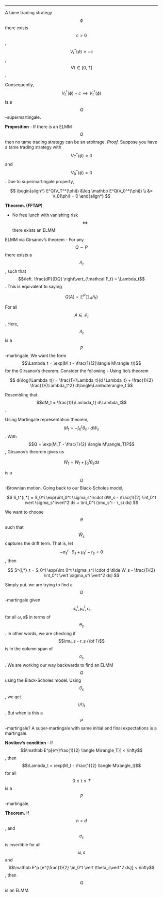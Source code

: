 ---
A tame trading strategy $$\phi$$ there exists $$c > 0$$ , $$V_t^*(\phi) \geq -c$$, $$\forall t \in [0, T]$$.

Consequently, $$V_t^*(\phi) + c \implies V_t^*(\phi)$$ is a $$Q$$-supermartingale.

**Proposition** - If there is an ELMM $$Q$$ then no tame trading strategy can be an arbitrage.
*Proof.* Suppose you have a tame trading strategy with $$V_T^*(\phi) \geq 0$$ and $$V_0^*(\phi) = 0$$. Due to supermartingale property,

$$
\begin{align*}
E^Q(V_T^*(\phi)) &\leq \mathbb E^Q(V_0^*(\phi)) \\
&= V_0(\phi) = 0
\end{align*}
$$

**Theorem. (FFTAP)** 
- No free lunch with vanishing risk$$\iff$$ there exists an ELMM

ELMM via Girsanov’s theorem - For any $$Q \sim P$$ there exists a $$\Lambda_t$$, such that $$\left. \frac{dP}{DQ} \right\vert_{\mathcal F_t} = \Lambda_t$$. This is equivalent to saying

$$
Q(A) = \mathbb E^P(\mathbb 1_A \Lambda_t)
$$

For all $$A \in \mathcal F_t$$. Here, $$\Lambda_t$$ is a $$P$$-martingale. We want the form $$\Lambda_t = \exp(M_t - \frac{1}{2}\langle M\rangle_t))$$ for the Girsanov’s theorem. Consider the following - Using Ito’s theorem

$$
 d(\log(\Lambda_t)) = \frac{1}{\Lambda_t}{d \Lambda_t} + \frac{1}{2} \frac{1}{\Lambda_t^2} d\langle\Lambda\rangle_t
$$

Resembling that $$dM_t = \frac{1}{\Lambda_t} d\Lambda_t$$.

Using Martingale representation theorem, $$M_t = - \int_0^t \theta_s \cdot dW_s$$. With $$Q = \exp(M_T - \frac{1}{2} \langle M\rangle_T)P$$, Girsanov’s theorem gives us 

$$
\tilde W_t = W_t + \int_0^t \theta_s ds
$$

is a $$Q$$-Brownian motion. Going back to our Black-Scholes model,

$$
S_t^{i,*} = S_0^i \exp(\int_0^t \sigma_s^i\cdot dW_s - \frac{1}{2} \int_0^t \vert \sigma_s^i\vert^2 ds + \int_0^t (\mu_s^i - r_s) ds)
$$

We want to choose $$\theta$$ such that $$\tilde W_s$$ captures the drift term. That is, let $$-\sigma_s^i \cdot \theta_s + \mu_s^i - r_s = 0$$, then

$$
	S^{i,*}_t = S_0^I \exp(\int_0^t \sigma_s^i \cdot d \tilde W_s - \frac{1}{2} \int_0^t \vert \sigma_s^i \vert^2 ds)
$$

Simply put, we are trying to find a $$Q$$-martingale given $$\sigma_s^i, \mu_s^i, r_s$$ for all $\omega, s$$ in terms of $$\theta_s$$. In other words, we are checking if $$\mu_s - r_s {\bf 1}$$ is in the column span of $$\sigma_s$$.  We are working our way backwards to find an ELMM $$Q$$ using the Black-Scholes model. Using $$\theta_s$$, we get $$(\Lambda)_t$$. But when is this a $$P$$-martingale? A super-martingale with same initial and final expectations is a martingale.

**Novikov’s condition** - If $$\mathbb E^p[e^{\frac{1}{2} \langle M\rangle_T}] < \infty$$, then $$\Lambda_t = \exp(M_t - \frac{1}{2} \langle M\rangle_t)$$ for all $$0 \leq t \leq T$$ is a $$P$$-martingale.

**Theorem.** If $$n = d$$, and $$\sigma_s$$ is invertible for all $$\omega, s$$ and $$\mathbb E^p [e^{\frac{1}{2} \in_0^t \vert \theta_s\vert^2 ds}] < \infty$$, then $$Q$$ is an ELMM.